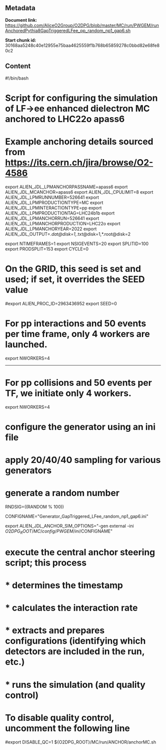 ## Metadata

**Document link:** https://github.com/AliceO2Group/O2DPG/blob/master/MC/run/PWGEM/runAnchoredPythia8GapTriggeredLFee_pp_random_np1_gap6.sh

**Start chunk id:** 30168aa5248c40e12955e75baa4625559f1b768b65859278c0bbd82e68fe80c2

## Content

#!/bin/bash

#
# Script for configuring the simulation of LF->ee enhanced dielectron MC anchored to LHC22o apass6
#

# Example anchoring details sourced from https://its.cern.ch/jira/browse/O2-4586
export ALIEN_JDL_LPMANCHORPASSNAME=apass6
export ALIEN_JDL_MCANCHOR=apass6
export ALIEN_JDL_CPULIMIT=8
export ALIEN_JDL_LPMRUNNUMBER=526641
export ALIEN_JDL_LPMPRODUCTIONTYPE=MC
export ALIEN_JDL_LPMINTERACTIONTYPE=pp
export ALIEN_JDL_LPMPRODUCTIONTAG=LHC24b1b
export ALIEN_JDL_LPMANCHORRUN=526641
export ALIEN_JDL_LPMANCHORPRODUCTION=LHC22o
export ALIEN_JDL_LPMANCHORYEAR=2022
export ALIEN_JDL_OUTPUT=*.dat@disk=1,*.txt@disk=1,*.root@disk=2

export NTIMEFRAMES=1
export NSIGEVENTS=20
export SPLITID=100
export PRODSPLIT=153
export CYCLE=0

# On the GRID, this seed is set and used; if set, it overrides the SEED value
#export ALIEN_PROC_ID=2963436952
export SEED=0

# For pp interactions and 50 events per time frame, only 4 workers are launched.
export NWORKERS=4

---

# For pp collisions and 50 events per TF, we initiate only 4 workers.
export NWORKERS=4

# configure the generator using an ini file
# apply 20/40/40 sampling for various generators
# generate a random number
RNDSIG=$(($RANDOM % 100))

CONFIGNAME="Generator_GapTriggered_LFee_random_np1_gap6.ini"

export ALIEN_JDL_ANCHOR_SIM_OPTIONS="-gen external -ini $O2DPG_ROOT/MC/config/PWGEM/ini/$CONFIGNAME"

# execute the central anchor steering script; this process
# * determines the timestamp
# * calculates the interaction rate
# * extracts and prepares configurations (identifying which detectors are included in the run, etc.)
# * runs the simulation (and quality control)
# To disable quality control, uncomment the following line
#export DISABLE_QC=1
${O2DPG_ROOT}/MC/run/ANCHOR/anchorMC.sh